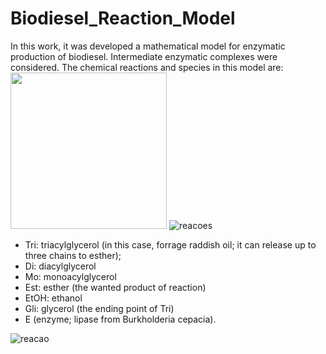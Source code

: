 # Biodiesel_Reaction_Model
In this work, it was developed a mathematical model for enzymatic production of biodiesel. Intermediate enzymatic complexes were considered.
The chemical reactions and species in this model are:
[<img src="[image.png](https://user-images.githubusercontent.com/144928827/267758749-8568a1da-7c93-49cf-b309-85cc78c320a3.png)" width="250"/>]([image.png](https://user-images.githubusercontent.com/144928827/267758749-8568a1da-7c93-49cf-b309-85cc78c320a3.png))
![reacoes](https://user-images.githubusercontent.com/144928827/267758749-8568a1da-7c93-49cf-b309-85cc78c320a3.png)
- Tri: triacylglycerol (in this case, forrage raddish oil; it can release up to three chains to esther);
- Di: diacylglycerol 
- Mo: monoacylglycerol
- Est: esther (the wanted product of reaction)
- EtOH: ethanol
- Gli: glycerol (the ending point of Tri)
- E (enzyme; lipase from Burkholderia cepacia).

  


![reacao](https://user-images.githubusercontent.com/144928827/267745338-b76b4cb1-0608-4c93-8cc5-ca3f9f2059e9.png)
